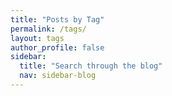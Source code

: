 ```yaml
---
title: "Posts by Tag"
permalink: /tags/
layout: tags
author_profile: false
sidebar:
  title: "Search through the blog"
  nav: sidebar-blog
---
```

